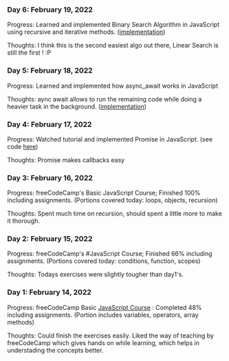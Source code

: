 [//]: # (Copy this template)
<!---
### Day 1: February 14, 2022 

Progress: 

Thoughts:
-->

### Day 6: February 19, 2022 

Progress: Learned and implemented Binary Search Algorithm in JavaScript using recursive and iterative methods. ([implementation](https://github.com/incogGod/100-days-of-code/blob/176bec0205eeedd45adbc55e6376f75fda53db29/dsa-implementation/binary-search.js))

Thoughts: I think this is the second easiest algo out there, Linear Search is still the first ! :P

### Day 5: February 18, 2022 

Progress: Learned and implemented how async_await works in JavaScript 

Thoughts: aync await allows to run the remaining code while doing a heavier task in the background. ([implementation](https://github.com/incogGod/100-days-of-code/blob/e1d38d20fbe44a8fc5e7e891bd8afc1a8b67e5ad/misc/async-await.js))

### Day 4: February 17, 2022 

Progress: Watched tutorial and implemented Promise in JavaScript. (see code [here](https://github.com/incogGod/100-days-of-code/blob/302ee21dfdbb0f92781ed10603078839c547040e/misc/promise.js))

Thoughts: Promise makes callbacks easy

### Day 3: February 16, 2022 

Progress: freeCodeCamp's Basic JavaScript Course; Finished 100% including assignments. (Portions covered today: loops, objects, recursion)

Thoughts: Spent much time on recursion, should spent a little more to make it thorough.

### Day 2: February 15, 2022 

Progress: freeCodeCamp's #JavaScript Course; Finished 66% including assignments. (Portions covered today: conditions, function, scopes)

Thoughts: Todays exercises were slightly tougher than day1's.

### Day 1: February 14, 2022 

Progress: freeCodeCamp Basic [JavaScript Course](https://www.freecodecamp.org/learn/javascript-algorithms-and-data-structures/basic-javascript/) : Completed 48% including assignments. (Portion includes variables, operators, array methods)

Thoughts: Could finish the exercises easily. Liked the way of teaching by freeCodeCamp which gives hands on while learning, which helps in understading the concepts better.
